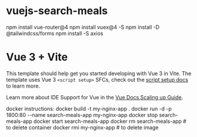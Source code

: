 # vuejs-search-meals
npm install vue-router@4
npm install vuex@4 -S
npm install -D @tailwindcss/forms
npm install -S axios

# Vue 3 + Vite

This template should help get you started developing with Vue 3 in Vite. The template uses Vue 3 `<script setup>` SFCs, check out the [script setup docs](https://v3.vuejs.org/api/sfc-script-setup.html#sfc-script-setup) to learn more.

Learn more about IDE Support for Vue in the [Vue Docs Scaling up Guide](https://vuejs.org/guide/scaling-up/tooling.html#ide-support).


docker instructions:
docker build -t my-nginx-app .
docker run -d -p 1800:80 --name search-meals-app my-nginx-app
docker stop search-meals-app
docker start search-meals-app
docker rm search-meals-app # to delete container
docker rmi my-nginx-app # to delete image